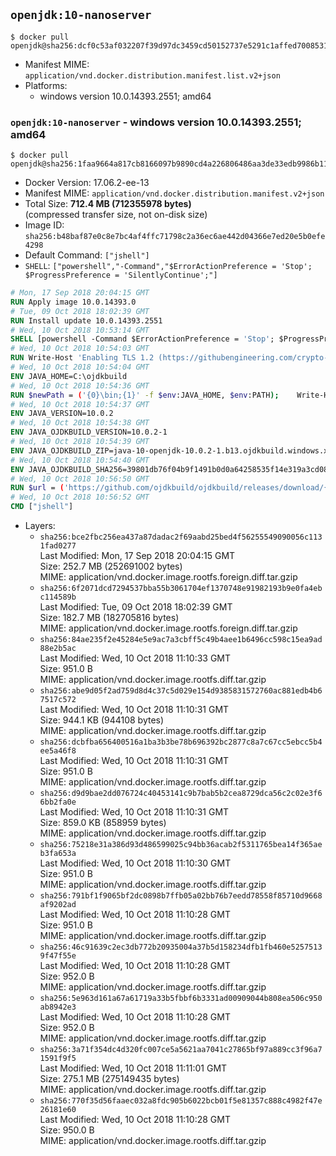 ## `openjdk:10-nanoserver`

```console
$ docker pull openjdk@sha256:dcf0c53af032207f39d97dc3459cd50152737e5291c1affed700853184968853
```

-	Manifest MIME: `application/vnd.docker.distribution.manifest.list.v2+json`
-	Platforms:
	-	windows version 10.0.14393.2551; amd64

### `openjdk:10-nanoserver` - windows version 10.0.14393.2551; amd64

```console
$ docker pull openjdk@sha256:1faa9664a817cb8166097b9890cd4a226806486aa3de33edb9986b11dbde2d73
```

-	Docker Version: 17.06.2-ee-13
-	Manifest MIME: `application/vnd.docker.distribution.manifest.v2+json`
-	Total Size: **712.4 MB (712355978 bytes)**  
	(compressed transfer size, not on-disk size)
-	Image ID: `sha256:b48baf87e0c8e7bc4af4ffc71798c2a36ec6ae442d04366e7ed20e5b0efe4298`
-	Default Command: `["jshell"]`
-	`SHELL`: `["powershell","-Command","$ErrorActionPreference = 'Stop'; $ProgressPreference = 'SilentlyContinue';"]`

```dockerfile
# Mon, 17 Sep 2018 20:04:15 GMT
RUN Apply image 10.0.14393.0
# Tue, 09 Oct 2018 18:02:39 GMT
RUN Install update 10.0.14393.2551
# Wed, 10 Oct 2018 10:53:14 GMT
SHELL [powershell -Command $ErrorActionPreference = 'Stop'; $ProgressPreference = 'SilentlyContinue';]
# Wed, 10 Oct 2018 10:54:03 GMT
RUN Write-Host 'Enabling TLS 1.2 (https://githubengineering.com/crypto-removal-notice/) ...'; 	$tls12RegBase = 'HKLM:\\SYSTEM\CurrentControlSet\Control\SecurityProviders\SCHANNEL\Protocols\TLS 1.2'; 	if (Test-Path $tls12RegBase) { throw ('"{0}" already exists!' -f $tls12RegBase) }; 	New-Item -Path ('{0}/Client' -f $tls12RegBase) -Force; 	New-Item -Path ('{0}/Server' -f $tls12RegBase) -Force; 	New-ItemProperty -Path ('{0}/Client' -f $tls12RegBase) -Name 'DisabledByDefault' -PropertyType DWORD -Value 0 -Force; 	New-ItemProperty -Path ('{0}/Client' -f $tls12RegBase) -Name 'Enabled' -PropertyType DWORD -Value 1 -Force; 	New-ItemProperty -Path ('{0}/Server' -f $tls12RegBase) -Name 'DisabledByDefault' -PropertyType DWORD -Value 0 -Force; 	New-ItemProperty -Path ('{0}/Server' -f $tls12RegBase) -Name 'Enabled' -PropertyType DWORD -Value 1 -Force
# Wed, 10 Oct 2018 10:54:04 GMT
ENV JAVA_HOME=C:\ojdkbuild
# Wed, 10 Oct 2018 10:54:36 GMT
RUN $newPath = ('{0}\bin;{1}' -f $env:JAVA_HOME, $env:PATH); 	Write-Host ('Updating PATH: {0}' -f $newPath); 	setx /M PATH $newPath;
# Wed, 10 Oct 2018 10:54:37 GMT
ENV JAVA_VERSION=10.0.2
# Wed, 10 Oct 2018 10:54:38 GMT
ENV JAVA_OJDKBUILD_VERSION=10.0.2-1
# Wed, 10 Oct 2018 10:54:39 GMT
ENV JAVA_OJDKBUILD_ZIP=java-10-openjdk-10.0.2-1.b13.ojdkbuild.windows.x86_64.zip
# Wed, 10 Oct 2018 10:54:40 GMT
ENV JAVA_OJDKBUILD_SHA256=39801db76f04b9f1491b0d0a64258535f14e319a3cd08d3e161b18a6af7a842d
# Wed, 10 Oct 2018 10:56:50 GMT
RUN $url = ('https://github.com/ojdkbuild/ojdkbuild/releases/download/{0}/{1}' -f $env:JAVA_OJDKBUILD_VERSION, $env:JAVA_OJDKBUILD_ZIP); 	Write-Host ('Downloading {0} ...' -f $url); 	Invoke-WebRequest -Uri $url -OutFile 'ojdkbuild.zip'; 	Write-Host ('Verifying sha256 ({0}) ...' -f $env:JAVA_OJDKBUILD_SHA256); 	if ((Get-FileHash ojdkbuild.zip -Algorithm sha256).Hash -ne $env:JAVA_OJDKBUILD_SHA256) { 		Write-Host 'FAILED!'; 		exit 1; 	}; 		Write-Host 'Expanding ...'; 	Expand-Archive ojdkbuild.zip -DestinationPath C:\; 		Write-Host 'Renaming ...'; 	Move-Item 		-Path ('C:\{0}' -f ($env:JAVA_OJDKBUILD_ZIP -Replace '.zip$', '')) 		-Destination $env:JAVA_HOME 	; 		Write-Host 'Verifying install ...'; 	Write-Host '  java --version'; java --version; 	Write-Host '  javac --version'; javac --version; 		Write-Host 'Removing ...'; 	Remove-Item ojdkbuild.zip -Force; 		Write-Host 'Complete.';
# Wed, 10 Oct 2018 10:56:52 GMT
CMD ["jshell"]
```

-	Layers:
	-	`sha256:bce2fbc256ea437a87dadac2f69aabd25bed4f56255549090056c1131fad0277`  
		Last Modified: Mon, 17 Sep 2018 20:04:15 GMT  
		Size: 252.7 MB (252691002 bytes)  
		MIME: application/vnd.docker.image.rootfs.foreign.diff.tar.gzip
	-	`sha256:6f2071dcd7294537bba55b3061704ef1370748e91982193b9e0fa4ebc114589b`  
		Last Modified: Tue, 09 Oct 2018 18:02:39 GMT  
		Size: 182.7 MB (182705816 bytes)  
		MIME: application/vnd.docker.image.rootfs.foreign.diff.tar.gzip
	-	`sha256:84ae235f2e45284e5e9ac7a3cbff5c49b4aee1b6496cc598c15ea9ad88e2b5ac`  
		Last Modified: Wed, 10 Oct 2018 11:10:33 GMT  
		Size: 951.0 B  
		MIME: application/vnd.docker.image.rootfs.diff.tar.gzip
	-	`sha256:abe9d05f2ad759d8d4c37c5d029e154d9385831572760ac881edb4b67517c572`  
		Last Modified: Wed, 10 Oct 2018 11:10:31 GMT  
		Size: 944.1 KB (944108 bytes)  
		MIME: application/vnd.docker.image.rootfs.diff.tar.gzip
	-	`sha256:dcbfba656400516a1ba3b3be78b696392bc2877c8a7c67cc5ebcc5b4ee5a46f8`  
		Last Modified: Wed, 10 Oct 2018 11:10:31 GMT  
		Size: 951.0 B  
		MIME: application/vnd.docker.image.rootfs.diff.tar.gzip
	-	`sha256:d9d9bae2dd076724c40453141c9b7bab5b2cea8729dca56c2c02e3f66bb2fa0e`  
		Last Modified: Wed, 10 Oct 2018 11:10:31 GMT  
		Size: 859.0 KB (858959 bytes)  
		MIME: application/vnd.docker.image.rootfs.diff.tar.gzip
	-	`sha256:75218e31a386d93d486599025c94bb36acab2f5311765bea14f365aeb3fa653a`  
		Last Modified: Wed, 10 Oct 2018 11:10:30 GMT  
		Size: 951.0 B  
		MIME: application/vnd.docker.image.rootfs.diff.tar.gzip
	-	`sha256:791bf1f9065bf2dc0898b7ffb05a02bb76b7eedd78558f85710d9668af9202ad`  
		Last Modified: Wed, 10 Oct 2018 11:10:28 GMT  
		Size: 951.0 B  
		MIME: application/vnd.docker.image.rootfs.diff.tar.gzip
	-	`sha256:46c91639c2ec3db772b20935004a37b5d158234dfb1fb460e52575139f47f55e`  
		Last Modified: Wed, 10 Oct 2018 11:10:28 GMT  
		Size: 952.0 B  
		MIME: application/vnd.docker.image.rootfs.diff.tar.gzip
	-	`sha256:5e963d161a67a61719a33b5fbbf6b3331ad00909044b808ea506c950ab8942e3`  
		Last Modified: Wed, 10 Oct 2018 11:10:28 GMT  
		Size: 952.0 B  
		MIME: application/vnd.docker.image.rootfs.diff.tar.gzip
	-	`sha256:3a71f354dc4d320fc007ce5a5621aa7041c27865bf97a889cc3f96a71591f9f5`  
		Last Modified: Wed, 10 Oct 2018 11:11:01 GMT  
		Size: 275.1 MB (275149435 bytes)  
		MIME: application/vnd.docker.image.rootfs.diff.tar.gzip
	-	`sha256:770f35d56faaec032a8fdc905b6022bcb01f5e81357c888c4982f47e26181e60`  
		Last Modified: Wed, 10 Oct 2018 11:10:28 GMT  
		Size: 950.0 B  
		MIME: application/vnd.docker.image.rootfs.diff.tar.gzip
